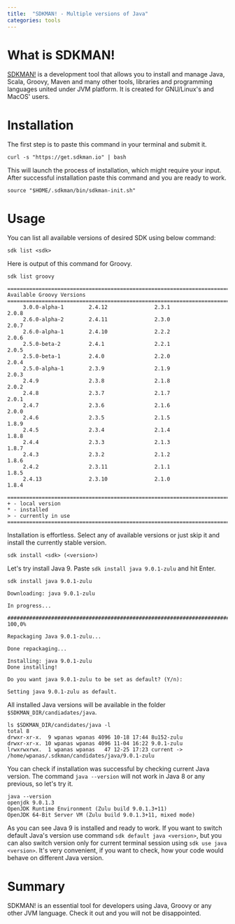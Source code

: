 ```yaml
---
title:  "SDKMAN! - Multiple versions of Java"
categories: tools
---
```

# What is SDKMAN!

[SDKMAN!](http://sdkman.io/) is a development tool that allows you to install and manage Java, Scala, Groovy, Maven and many other tools, libraries and programming languages united under JVM platform. It is created for GNU/Linux's and MacOS' users.

# Installation

The first step is to paste this command in your terminal and submit it.

```shell
curl -s "https://get.sdkman.io" | bash
```
This will launch the process of installation, which might require your input. After successful installation paste this command and you are ready to work.

```shell
source "$HOME/.sdkman/bin/sdkman-init.sh"
```

# Usage

You can list all available versions of desired SDK using below command:

```shell
sdk list <sdk>
```

Here is output of this command for Groovy.

```shell
sdk list groovy

================================================================================
Available Groovy Versions
================================================================================
     3.0.0-alpha-1        2.4.12               2.3.1                2.0.8          
     2.6.0-alpha-2        2.4.11               2.3.0                2.0.7          
     2.6.0-alpha-1        2.4.10               2.2.2                2.0.6          
     2.5.0-beta-2         2.4.1                2.2.1                2.0.5          
     2.5.0-beta-1         2.4.0                2.2.0                2.0.4          
     2.5.0-alpha-1        2.3.9                2.1.9                2.0.3          
     2.4.9                2.3.8                2.1.8                2.0.2          
     2.4.8                2.3.7                2.1.7                2.0.1          
     2.4.7                2.3.6                2.1.6                2.0.0          
     2.4.6                2.3.5                2.1.5                1.8.9          
     2.4.5                2.3.4                2.1.4                1.8.8          
     2.4.4                2.3.3                2.1.3                1.8.7          
     2.4.3                2.3.2                2.1.2                1.8.6          
     2.4.2                2.3.11               2.1.1                1.8.5          
     2.4.13               2.3.10               2.1.0                1.8.4          

================================================================================
+ - local version
* - installed
> - currently in use
================================================================================
```

Installation is effortless. Select any of available versions or just skip it and install the currently stable version.

```shell
sdk install <sdk> (<version>)
```

Let's try install Java 9. Paste `sdk install java 9.0.1-zulu` and hit Enter.

```shell
sdk install java 9.0.1-zulu

Downloading: java 9.0.1-zulu

In progress...

######################################################################## 100,0%

Repackaging Java 9.0.1-zulu...

Done repackaging...

Installing: java 9.0.1-zulu
Done installing!

Do you want java 9.0.1-zulu to be set as default? (Y/n): 

Setting java 9.0.1-zulu as default.
```

All installed Java versions will be available in the folder `$SDKMAN_DIR/candiadates/java`. 

```shell
ls $SDKMAN_DIR/candidates/java -l
total 8
drwxr-xr-x.  9 wpanas wpanas 4096 10-18 17:44 8u152-zulu
drwxr-xr-x. 10 wpanas wpanas 4096 11-04 16:22 9.0.1-zulu
lrwxrwxrwx.  1 wpanas wpanas   47 12-25 17:23 current -> /home/wpanas/.sdkman/candidates/java/9.0.1-zulu
```
You can check if installation was successful by checking current Java version. The command `java --version` will not work in Java 8 or any previous, so let's try it.

```shell
java --version
openjdk 9.0.1.3
OpenJDK Runtime Environment (Zulu build 9.0.1.3+11)
OpenJDK 64-Bit Server VM (Zulu build 9.0.1.3+11, mixed mode)
```

As you can see Java 9 is installed and ready to work. If you want to switch default Java's version use command `sdk default java <version>`, but you can also switch version only for current terminal session using `sdk use java <version>`. It's very convenient, if you want to check, how your code would behave on different Java version.

# Summary

SDKMAN! is an essential tool for developers using Java, Groovy or any other JVM language. Check it out and you will not be disappointed.